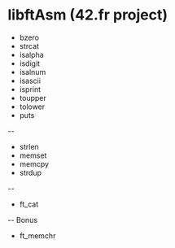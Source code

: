 # libftAsm (42.fr project)

+ bzero
+ strcat
+ isalpha
+ isdigit
+ isalnum
+ isascii
+ isprint
+ toupper
+ tolower
+ puts

--

+ strlen
+ memset
+ memcpy
+ strdup

--

+ ft_cat

-- Bonus

+ ft_memchr
